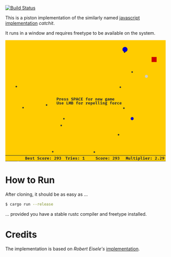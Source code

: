 [![Build Status](https://travis-ci.org/Byron/catchit-rs.svg?branch=master)](https://travis-ci.org/Byron/catchit-rs)

This is a piston implementation of the similarly named [javascript implementation][catchit-js] *catchit*.

It runs in a window and requires freetype to be available on the system.

![Screenhot](https://raw.githubusercontent.com/Byron/catchit-rs/master/.screenshot.png)

# How to Run

After cloning, it should be as easy as ...

```bash
$ cargo run --release
```

... provided you have a stable rustc compiler and freetype installed.

# Credits

The implementation is based on *Robert Eisele's* 
[implementation][re-blog].

[catchit-js]: http://www.xarg.org/project/chrome-experiment/
[re-blog]: http://www.xarg.org/2010/02/my-very-first-chrome-experiment/